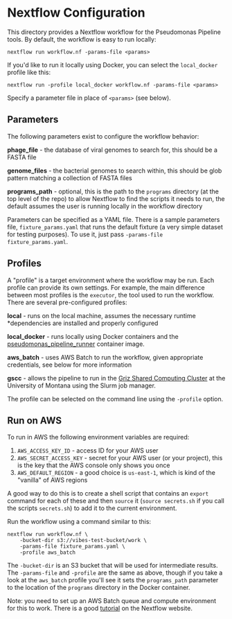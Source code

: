 # Nextflow Configuration

This directory provides a Nextflow workflow for the Pseudomonas Pipeline tools.
By default, the workflow is easy to run locally:

```
nextflow run workflow.nf -params-file <params>
```

If you'd like to run it locally using Docker, you can select the `local_docker`
profile like this:

```
nextflow run -profile local_docker workflow.nf -params-file <params>
```

Specify a parameter file in place of `<params>` (see below).

## Parameters

The following parameters exist to configure the workflow behavior:

**phage_file** - the database of viral genomes to search for, this should be a
FASTA file

**genome_files** - the bacterial genomes to search within, this should be glob
pattern matching a collection of FASTA files

**programs_path** - optional, this is the path to the `programs` directory (at
the top level of the repo) to allow Nextflow to find the scripts it needs to
run, the default assumes the user is running locally in the workflow directory

Parameters can be specified as a YAML file. There is a sample parameters file,
`fixture_params.yaml` that runs the default fixture (a very simple dataset for
testing purposes). To use it, just pass `-params-file fixture_params.yaml`.

## Profiles

A "profile" is a target environment where the workflow may be run. Each profile
can provide its own settings. For example, the main difference between most
profiles is the `executor`, the tool used to run the workflow. There are several
pre-configured profiles:

**local** - runs on the local machine, assumes the necessary runtime
*dependencies are installed and properly configured

**local_docker** - runs locally using Docker containers and the
[pseudomonas_pipeline_runner](https://hub.docker.com/repository/docker/traviswheelerlab/pseudomonas_pipeline_runner)
container image.

**aws_batch** - uses AWS Batch to run the workflow, given appropriate
credentials, see below for more information

**gscc** - allows the pipeline to run in the
[Griz Shared Computing Cluster](https://docs.gscc.umt.edu/overview/introduction/)
at the University of Montana using the Slurm job manager.

The profile can be selected on the command line using the `-profile` option.

## Run on AWS

To run in AWS the following environment variables are required:

  1. `AWS_ACCESS_KEY_ID` - access ID for your AWS user
  2. `AWS_SECRET_ACCESS_KEY` - secret for your AWS user (or your project), this
     is the key that the AWS console only shows you once
  3. `AWS_DEFAULT_REGION` - a good choice is `us-east-1`, which is kind of the
     "vanilla" of AWS regions

A good way to do this is to create a shell script that contains an `export`
command for each of these and then `source` it (`source secrets.sh` if you call
the scripts `secrets.sh`) to add it to the current environment.

Run the workflow using a command similar to this:

```
nextflow run workflow.nf \
    -bucket-dir s3://vibes-test-bucket/work \
    -params-file fixture_params.yaml \
    -profile aws_batch
```

The `-bucket-dir` is an S3 bucket that will be used for intermediate results.
The `-params-file` and `-profile` are the same as above, though if you take a
look at the `aws_batch` profile you'll see it sets the `programs_path` parameter
to the location of the `programs` directory in the Docker container.

Note: you need to set up an AWS Batch queue and compute environment for this
to work. There is a good [tutorial](https://www.nextflow.io/docs/latest/awscloud.html)
on the Nextflow website.
